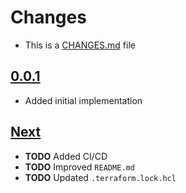 # Changes
- This is a [CHANGES.md](https://go.s3d.club/changes.html) file

## [0.0.1](https://github.com/s3d-club/terraform-aws-sg_egress_open/tree/0.0.1)
- Added initial implementation

## [Next](https://github.com/s3d-club/terraform-aws-sg_egress_open/tree/next)
- **TODO** Added CI/CD
- **TODO** Improved `README.md`
- **TODO** Updated `.terraform.lock.hcl`
